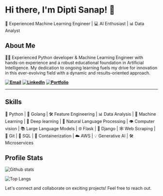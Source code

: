 # Hi there, I'm Dipti Sanap! 👋

🧠 Experienced Machine Learning Engineer | 💻 AI Enthusiast | 📊 Data Analyst

## About Me

👩‍💻 Experienced Python developer & Machine Learning Engineer with hands-on experience and a robust educational foundation in Artificial Intelligence. My dedication to ongoing learning fuels my drive for innovation in this ever-evolving field with a dynamic and results-oriented approach.

**[![Email](https://img.shields.io/badge/Email-red?&logoWidth=70)](mailto:diptisanap1999@gmail.com)**   **[![LinkedIn](https://img.shields.io/badge/LinkedIn-blue?&logoWidth=70)](https://www.linkedin.com/in/dipti-sanap-7765a3228/)**   **[![Portfolio](https://img.shields.io/badge/Portfolio-green?&logoWidth=70)](https://diptisanap.github.io/Portfolio/)**

---

## Skills

🐍 Python | 🚀 Golang | 🛠️ Feature Engineering | 📊 Data Analysis | 🤖 Machine Learning | 🧠 Deep learning | 📝 Natural Language Processing | 👁️ Computer vision | 📚 Large Language Models | 🌐 Flask | 🎨 Django | 🕸️ Web Scraping | 📝 Git | 💾 SQL | 🐳 Containerization | ☁️ AWS | 💡 Generative AI | 🛠️ Microservices

## Profile Stats

![Github stats](https://github-readme-stats.vercel.app/api?username=DiptiSanap&show_icons=true)

![Top Langs](https://github-readme-stats.vercel.app/api/top-langs/?username=DiptiSanap&layout=compact)



Let's connect and collaborate on exciting projects! Feel free to reach out.
